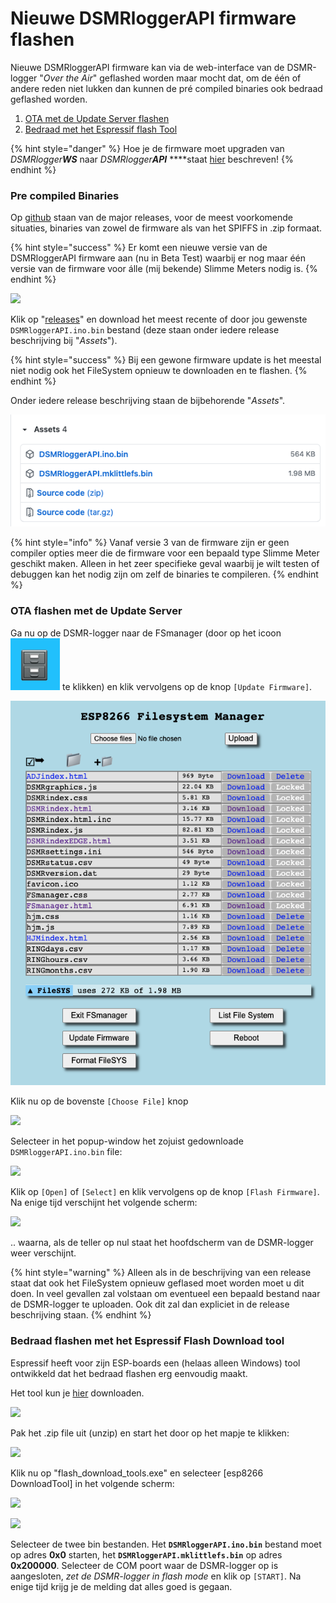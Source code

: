 # Nieuwe DSMRloggerAPI firmware flashen

Nieuwe DSMRloggerAPI firmware kan via de web-interface van de DSMR-logger "_Over the Air_" geflashed worden maar mocht dat, om de één of andere reden niet lukken dan kunnen de pré compiled binaries ook bedraad geflashed worden.

1. [OTA met de Update Server flashen](nieuwe-dsmrloggerapi-firmware-flashen.md#ota-flashen-met-de-update-server)
2. [Bedraad met het Espressif flash Tool](nieuwe-dsmrloggerapi-firmware-flashen.md#bedraad-flashen-met-het-espressif-flash-tool)

{% hint style="danger" %}
Hoe je de firmware moet upgraden van _DSMRlogger**WS**_ naar _DSMRlogger**API**_ ****staat [hier](upgrade-dsmrloggerws-naar-dsmrloggerapi.md) beschreven!
{% endhint %}

### Pre compiled Binaries

Op [github](https://github.com/mrWheel/DSMRloggerAPI) staan van de major releases, voor de meest voorkomende situaties, binaries van zowel de firmware als van het SPIFFS in .zip formaat. 

{% hint style="success" %}
Er komt een nieuwe versie van de DSMRloggerAPI firmware aan \(nu in Beta Test\) waarbij er nog maar één versie van de firmware voor álle \(mij bekende\) Slimme Meters nodig is.
{% endhint %}

![](.gitbook/assets/githubmain.png)

Klik op "[releases](https://github.com/mrWheel/DSMRloggerAPI/releases)" en download het meest recente of door jou gewenste `DSMRloggerAPI.ino.bin` bestand \(deze staan onder iedere release beschrijving bij "_Assets_"\).

{% hint style="success" %}
Bij een gewone firmware update is het meestal niet nodig ook het FileSystem opnieuw te downloaden en te flashen.
{% endhint %}

Onder iedere release beschrijving staan de bijbehorende "_Assets_".

![](.gitbook/assets/screenshot-2021-06-10-at-10.44.03.png)

{% hint style="info" %}
Vanaf versie 3 van de firmware zijn er geen compiler opties meer die de firmware voor een bepaald type Slimme Meter geschikt maken. Alleen in het zeer specifieke geval waarbij je wilt testen of debuggen kan het nodig zijn om zelf de binaries te compileren.
{% endhint %}

### OTA flashen met de Update Server

Ga nu op de DSMR-logger naar de FSmanager \(door op het icoon ![](.gitbook/assets/fsmanagericoon.png) te klikken\) en klik vervolgens op de knop `[Update Firmware]`.

![](.gitbook/assets/screenshot-2021-06-09-at-14.03.47.png)

Klik nu op de bovenste `[Choose File]` knop 

![](.gitbook/assets/chooseino.png)

Selecteer in het popup-window het zojuist gedownloade `DSMRloggerAPI.ino.bin` file:

![](.gitbook/assets/updateselectfw.png)

Klik op `[Open]` of `[Select]` en klik vervolgens op de knop `[Flash Firmware]`.   
Na enige tijd verschijnt het volgende scherm:

![](.gitbook/assets/updatesuccess.png)

.. waarna, als de teller op nul staat het hoofdscherm van de DSMR-logger weer verschijnt.

{% hint style="warning" %}
Alleen als in de beschrijving van een release staat dat ook het FileSystem opnieuw geflased moet worden moet u dit doen. In veel gevallen zal volstaan om eventueel een bepaald bestand naar de DSMR-logger te uploaden. Ook dit zal dan expliciet in de release beschrijving staan.
{% endhint %}

### Bedraad flashen met het Espressif Flash Download tool

Espressif heeft voor zijn ESP-boards een \(helaas alleen Windows\) tool ontwikkeld dat het bedraad flashen erg eenvoudig maakt.

Het tool kun je [hier](https://www.espressif.com/en/support/download/other-tools) downloaden.

![](.gitbook/assets/esprssif-tools_page.png)

Pak het .zip file uit \(unzip\) en start het door op het mapje te klikken:

![](.gitbook/assets/espressif_tool1.png)

Klik nu op "flash\_download\_tools.exe" en selecteer \[esp8266 DownloadTool\] in het volgende scherm:

![](.gitbook/assets/espressif_tool2.png)

![](.gitbook/assets/espressif_tool3.png)

Selecteer de twee bin bestanden. Het **`DSMRloggerAPI.ino.bin`** bestand moet op adres **0x0** starten, het **`DSMRloggerAPI.mklittlefs.bin`** op adres **0x200000**. Selecteer de COM poort waar de DSMR-logger op is aangesloten, _zet de DSMR-logger in flash mode_ en klik op `[START]`. Na enige tijd krijg je de melding dat alles goed is gegaan.

